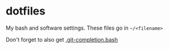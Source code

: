 dotfiles
========

My bash and software settings. These files go in `~/<filename>`

Don't forget to also get [.git-completion.bash](https://github.com/git/git/blob/master/contrib/completion/git-completion.bash)
